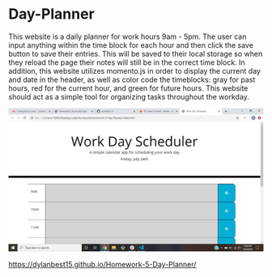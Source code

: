 # Day-Planner
This website is a daily planner for work hours 9am - 5pm. The user can input anything within the time block for each hour and then click the save button to save their entries. This will be saved to their local storage so when they reload the page their notes will still be in the correct time block. In addition, this website utilizes momento.js in order to display the current day and date in the header, as well as color code the timeblocks: gray for past hours, red for the current hour, and green for future hours. This website should act as a simple tool for organizing tasks throughout the workday. 

![Day-Planner](screenshot-hw5.png)

https://dylanbest15.github.io/Homework-5-Day-Planner/